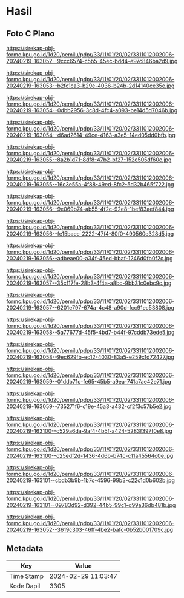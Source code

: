 # Hasil

## Foto C Plano

https://sirekap-obj-formc.kpu.go.id/1d20/pemilu/pdpr/33/11/01/20/02/3311012002006-20240219-163052--9ccc6574-c5b5-45ec-bdd4-e97c846ba2d9.jpg

https://sirekap-obj-formc.kpu.go.id/1d20/pemilu/pdpr/33/11/01/20/02/3311012002006-20240219-163053--b2fc1ca3-b29e-4036-b24b-2d14140ce35e.jpg

https://sirekap-obj-formc.kpu.go.id/1d20/pemilu/pdpr/33/11/01/20/02/3311012002006-20240219-163054--0dbb2956-3c8d-4fc4-a093-be14d5d7046b.jpg

https://sirekap-obj-formc.kpu.go.id/1d20/pemilu/pdpr/33/11/01/20/02/3311012002006-20240219-163054--d6ad2614-49ce-4163-a3e5-14ed05dd0bfb.jpg

https://sirekap-obj-formc.kpu.go.id/1d20/pemilu/pdpr/33/11/01/20/02/3311012002006-20240219-163055--8a2b1d71-8df8-47b2-bf27-152e505df60c.jpg

https://sirekap-obj-formc.kpu.go.id/1d20/pemilu/pdpr/33/11/01/20/02/3311012002006-20240219-163055--16c3e55a-4f88-49ed-8fc2-5d32b465f722.jpg

https://sirekap-obj-formc.kpu.go.id/1d20/pemilu/pdpr/33/11/01/20/02/3311012002006-20240219-163056--9e069b74-ab55-4f2c-92e8-1bef83aef844.jpg

https://sirekap-obj-formc.kpu.go.id/1d20/pemilu/pdpr/33/11/01/20/02/3311012002006-20240219-163056--fe15baec-2222-47f4-80f0-490560e328d5.jpg

https://sirekap-obj-formc.kpu.go.id/1d20/pemilu/pdpr/33/11/01/20/02/3311012002006-20240219-163056--adbeae00-a34f-45ed-bbaf-1246d0fb0f2c.jpg

https://sirekap-obj-formc.kpu.go.id/1d20/pemilu/pdpr/33/11/01/20/02/3311012002006-20240219-163057--35cf17fe-28b3-4f4a-a8bc-9bb31c0ebc9c.jpg

https://sirekap-obj-formc.kpu.go.id/1d20/pemilu/pdpr/33/11/01/20/02/3311012002006-20240219-163057--6201e797-674a-4c48-a90d-fcc91ec53808.jpg

https://sirekap-obj-formc.kpu.go.id/1d20/pemilu/pdpr/33/11/01/20/02/3311012002006-20240219-163058--5a77677d-45f5-4bd7-b44f-97cddb73ede5.jpg

https://sirekap-obj-formc.kpu.go.id/1d20/pemilu/pdpr/33/11/01/20/02/3311012002006-20240219-163058--9ec629fb-ec12-4030-83a5-e259c1d72427.jpg

https://sirekap-obj-formc.kpu.go.id/1d20/pemilu/pdpr/33/11/01/20/02/3311012002006-20240219-163059--01ddb71c-fe65-45b5-a9ea-741a7ae42e71.jpg

https://sirekap-obj-formc.kpu.go.id/1d20/pemilu/pdpr/33/11/01/20/02/3311012002006-20240219-163059--735271f6-c19e-45a3-a432-cf2f3c57b5e2.jpg

https://sirekap-obj-formc.kpu.go.id/1d20/pemilu/pdpr/33/11/01/20/02/3311012002006-20240219-163100--c529a6da-9af4-4b5f-a424-5283f397f0e8.jpg

https://sirekap-obj-formc.kpu.go.id/1d20/pemilu/pdpr/33/11/01/20/02/3311012002006-20240219-163100--c25edf2d-1436-4d6b-b74c-c11a45564c0e.jpg

https://sirekap-obj-formc.kpu.go.id/1d20/pemilu/pdpr/33/11/01/20/02/3311012002006-20240219-163101--cbdb3b9b-1b7c-4596-99b3-c22c1d0b602b.jpg

https://sirekap-obj-formc.kpu.go.id/1d20/pemilu/pdpr/33/11/01/20/02/3311012002006-20240219-163101--09783d92-d392-44b5-99c1-d99a36db481b.jpg

https://sirekap-obj-formc.kpu.go.id/1d20/pemilu/pdpr/33/11/01/20/02/3311012002006-20240219-163052--3619c303-46ff-4be2-bafc-0b52b001709c.jpg


## Metadata

| Key        | Value               |
| ---------- | ------------------- |
| Time Stamp | 2024-02-29 11:03:47 |
| Kode Dapil | 3305                |



